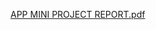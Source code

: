 [APP MINI PROJECT REPORT.pdf](https://github.com/user-attachments/files/18786878/APP.MINI.PROJECT.REPORT.pdf)
